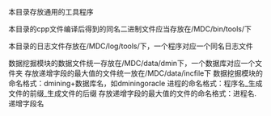 本目录存放通用的工具程序

本目录的cpp文件编译后得到的同名二进制文件应当存放在/MDC/bin/tools/下

本目录的日志文件存放在/MDC/log/tools/下，一个程序对应一个同名日志文件

数据挖掘模块的数据文件统一存放在/MDC/data/dmin下，一个数据库对应一个文件夹
存放递增字段的最大值的文件统一放在/MDC/data/incfile下
数据挖掘模块的命名格式：dmining+数据库名，如dminingoracle
进程的命名格式：程序名_生成文件的前缀_生成文件的后缀
存放递增字段的最大值的文件的命名格式：进程名.递增字段名